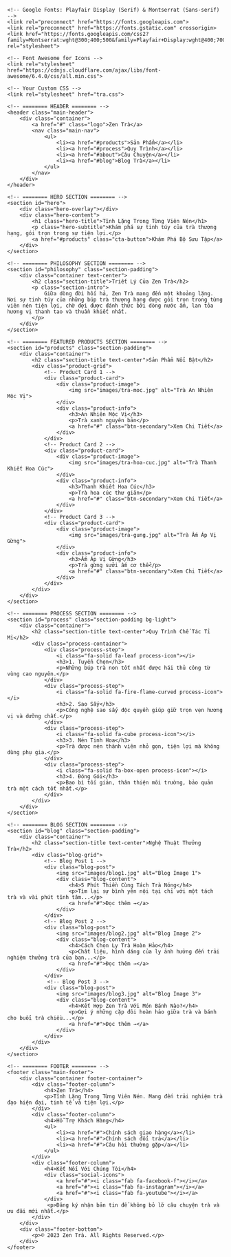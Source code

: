 <!DOCTYPE html>
<html lang="vi">
<head>
    <meta charset="UTF-8">
    <meta name="viewport" content="width=device-width, initial-scale=1.0">
    <title>Zen Trà - Tĩnh Lặng Trong Từng Viên Nén</title>

    <!-- Google Fonts: Playfair Display (Serif) & Montserrat (Sans-serif) -->
    <link rel="preconnect" href="https://fonts.googleapis.com">
    <link rel="preconnect" href="https://fonts.gstatic.com" crossorigin>
    <link href="https://fonts.googleapis.com/css2?family=Montserrat:wght@300;400;500&family=Playfair+Display:wght@400;700&display=swap" rel="stylesheet">

    <!-- Font Awesome for Icons -->
    <link rel="stylesheet" href="https://cdnjs.cloudflare.com/ajax/libs/font-awesome/6.4.0/css/all.min.css">

    <!-- Your Custom CSS -->
    <link rel="stylesheet" href="tra.css">
</head>
<body>

    <!-- ======== HEADER ======== -->
    <header class="main-header">
        <div class="container">
            <a href="#" class="logo">Zen Trà</a>
            <nav class="main-nav">
                <ul>
                    <li><a href="#products">Sản Phẩm</a></li>
                    <li><a href="#process">Quy Trình</a></li>
                    <li><a href="#about">Câu Chuyện</a></li>
                    <li><a href="#blog">Blog Trà</a></li>
                </ul>
            </nav>
        </div>
    </header>

    <!-- ======== HERO SECTION ======== -->
    <section id="hero">
        <div class="hero-overlay"></div>
        <div class="hero-content">
            <h1 class="hero-title">Tĩnh Lặng Trong Từng Viên Nén</h1>
            <p class="hero-subtitle">Khám phá sự tinh túy của trà thượng hạng, gói trọn trong sự tiện lợi.</p>
            <a href="#products" class="cta-button">Khám Phá Bộ Sưu Tập</a>
        </div>
    </section>

    <!-- ======== PHILOSOPHY SECTION ======== -->
    <section id="philosophy" class="section-padding">
        <div class="container text-center">
            <h2 class="section-title">Triết Lý Của Zen Trà</h2>
            <p class="section-intro">
                Giữa dòng đời hối hả, Zen Trà mang đến một khoảng lặng. Nơi sự tinh túy của những búp trà thượng hạng được gói trọn trong từng viên nén tiện lợi, chờ đợi được đánh thức bởi dòng nước ấm, lan tỏa hương vị thanh tao và thuần khiết nhất.
            </p>
        </div>
    </section>

    <!-- ======== FEATURED PRODUCTS SECTION ======== -->
    <section id="products" class="section-padding">
        <div class="container">
            <h2 class="section-title text-center">Sản Phẩm Nổi Bật</h2>
            <div class="product-grid">
                <!-- Product Card 1 -->
                <div class="product-card">
                    <div class="product-image">
                        <img src="images/tra-moc.jpg" alt="Trà An Nhiên Mộc Vị">
                    </div>
                    <div class="product-info">
                        <h3>An Nhiên Mộc Vị</h3>
                        <p>Trà xanh nguyên bản</p>
                        <a href="#" class="btn-secondary">Xem Chi Tiết</a>
                    </div>
                </div>
                <!-- Product Card 2 -->
                <div class="product-card">
                    <div class="product-image">
                        <img src="images/tra-hoa-cuc.jpg" alt="Trà Thanh Khiết Hoa Cúc">
                    </div>
                    <div class="product-info">
                        <h3>Thanh Khiết Hoa Cúc</h3>
                        <p>Trà hoa cúc thư giãn</p>
                        <a href="#" class="btn-secondary">Xem Chi Tiết</a>
                    </div>
                </div>
                <!-- Product Card 3 -->
                <div class="product-card">
                    <div class="product-image">
                        <img src="images/tra-gung.jpg" alt="Trà Ấm Áp Vị Gừng">
                    </div>
                    <div class="product-info">
                        <h3>Ấm Áp Vị Gừng</h3>
                        <p>Trà gừng sưởi ấm cơ thể</p>
                        <a href="#" class="btn-secondary">Xem Chi Tiết</a>
                    </div>
                </div>
            </div>
        </div>
    </section>

    <!-- ======== PROCESS SECTION ======== -->
    <section id="process" class="section-padding bg-light">
        <div class="container">
            <h2 class="section-title text-center">Quy Trình Chế Tác Tỉ Mỉ</h2>
            <div class="process-container">
                <div class="process-step">
                    <i class="fa-solid fa-leaf process-icon"></i>
                    <h3>1. Tuyển Chọn</h3>
                    <p>Những búp trà non tốt nhất được hái thủ công từ vùng cao nguyên.</p>
                </div>
                <div class="process-step">
                    <i class="fa-solid fa-fire-flame-curved process-icon"></i>
                    <h3>2. Sao Sấy</h3>
                    <p>Công nghệ sao sấy độc quyền giúp giữ trọn vẹn hương vị và dưỡng chất.</p>
                </div>
                <div class="process-step">
                    <i class="fa-solid fa-cube process-icon"></i>
                    <h3>3. Nén Tinh Hoa</h3>
                    <p>Trà được nén thành viên nhỏ gọn, tiện lợi mà không dùng phụ gia.</p>
                </div>
                <div class="process-step">
                    <i class="fa-solid fa-box-open process-icon"></i>
                    <h3>4. Đóng Gói</h3>
                    <p>Bao bì tối giản, thân thiện môi trường, bảo quản trà một cách tốt nhất.</p>
                </div>
            </div>
        </div>
    </section>
    
    <!-- ======== BLOG SECTION ======== -->
    <section id="blog" class="section-padding">
        <div class="container">
            <h2 class="section-title text-center">Nghệ Thuật Thưởng Trà</h2>
            <div class="blog-grid">
                <!-- Blog Post 1 -->
                <div class="blog-post">
                    <img src="images/blog1.jpg" alt="Blog Image 1">
                    <div class="blog-content">
                        <h4>5 Phút Thiền Cùng Tách Trà Nóng</h4>
                        <p>Tìm lại sự bình yên nội tại chỉ với một tách trà và vài phút tĩnh tâm...</p>
                        <a href="#">Đọc thêm →</a>
                    </div>
                </div>
                <!-- Blog Post 2 -->
                <div class="blog-post">
                    <img src="images/blog2.jpg" alt="Blog Image 2">
                    <div class="blog-content">
                        <h4>Cách Chọn Ly Trà Hoàn Hảo</h4>
                        <p>Chất liệu, hình dáng của ly ảnh hưởng đến trải nghiệm thưởng trà của bạn...</p>
                        <a href="#">Đọc thêm →</a>
                    </div>
                </div>
                 <!-- Blog Post 3 -->
                <div class="blog-post">
                    <img src="images/blog3.jpg" alt="Blog Image 3">
                    <div class="blog-content">
                        <h4>Kết Hợp Zen Trà Với Món Bánh Nào?</h4>
                        <p>Gợi ý những cặp đôi hoàn hảo giữa trà và bánh cho buổi trà chiều...</p>
                        <a href="#">Đọc thêm →</a>
                    </div>
                </div>
            </div>
        </div>
    </section>

    <!-- ======== FOOTER ======== -->
    <footer class="main-footer">
        <div class="container footer-container">
            <div class="footer-column">
                <h4>Zen Trà</h4>
                <p>Tĩnh Lặng Trong Từng Viên Nén. Mang đến trải nghiệm trà đạo hiện đại, tinh tế và tiện lợi.</p>
            </div>
            <div class="footer-column">
                <h4>Hỗ Trợ Khách Hàng</h4>
                <ul>
                    <li><a href="#">Chính sách giao hàng</a></li>
                    <li><a href="#">Chính sách đổi trả</a></li>
                    <li><a href="#">Câu hỏi thường gặp</a></li>
                </ul>
            </div>
            <div class="footer-column">
                <h4>Kết Nối Với Chúng Tôi</h4>
                <div class="social-icons">
                    <a href="#"><i class="fab fa-facebook-f"></i></a>
                    <a href="#"><i class="fab fa-instagram"></i></a>
                    <a href="#"><i class="fab fa-youtube"></i></a>
                </div>
                 <p>Đăng ký nhận bản tin để không bỏ lỡ câu chuyện trà và ưu đãi mới nhất.</p>
            </div>
        </div>
        <div class="footer-bottom">
            <p>© 2023 Zen Trà. All Rights Reserved.</p>
        </div>
    </footer>

</body>
</html>
